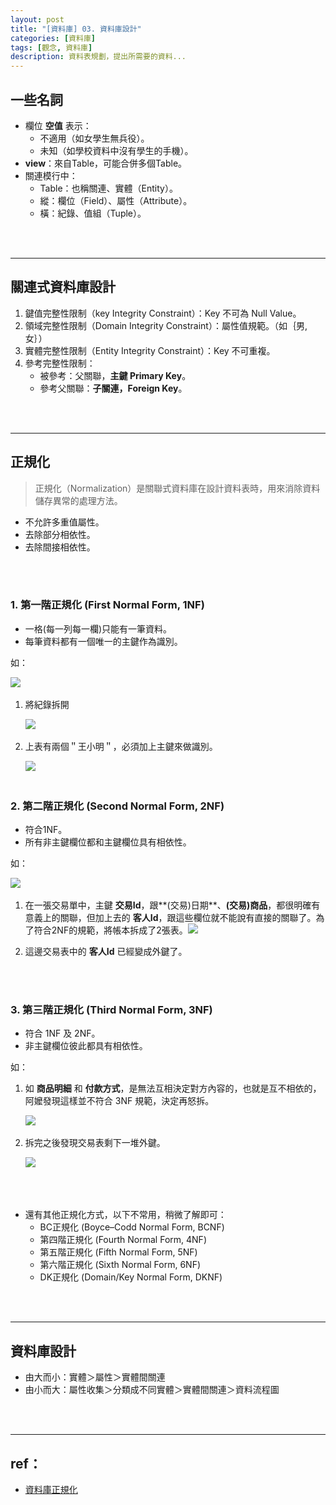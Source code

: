 ```yaml
---
layout: post
title: "[資料庫] 03. 資料庫設計"
categories: [資料庫]
tags: [觀念, 資料庫]
description: 資料表規劃，提出所需要的資料...
---
```


## 一些名詞
- 欄位 **空值** 表示：
    - 不適用（如女學生無兵役）。
    - 未知（如學校資料中沒有學生的手機）。
- **view**：來自Table，可能合併多個Table。
- 關連模行中：
    - Table：也稱關連、實體（Entity）。
    - 縱：欄位（Field）、屬性（Attribute）。
    - 橫：紀錄、值組（Tuple）。

<br/><br/>

***

## 關連式資料庫設計
1. 鍵值完整性限制（key Integrity Constraint）：Key 不可為 Null Value。
2. 領域完整性限制（Domain Integrity Constraint）：屬性值規範。（如｛男, 女｝）
3. 實體完整性限制（Entity Integrity Constraint）：Key 不可重複。
4. 參考完整性限制：
    - 被參考：父關聯，**主鍵 Primary Key**。
    - 參考父關聯：**子關連，Foreign Key**。

<br/><br/>

***

## 正規化

> 正規化（Normalization）是關聯式資料庫在設計資料表時，用來消除資料儲存異常的處理方法。

- 不允許多重值屬性。
- 去除部分相依性。
- 去除間接相依性。

<br/><br/>

### 1. 第一階正規化 (First Normal Form, 1NF)

- 一格(每一列每一欄)只能有一筆資料。
- 每筆資料都有一個唯一的主鍵作為識別。


如：	

![](https://s3.amazonaws.com/notejoy/note_images/147281.1.2018-10-17%20%E4%B8%8A%E5%8D%88%2011-40-43.jpg)
​
1. 將紀錄拆開

    ![](https://s3.amazonaws.com/notejoy/note_images/147281.1.2018-10-17%20%E4%B8%8A%E5%8D%88%2011-40-54.jpg)
​
2. 上表有兩個＂王小明＂，必須加上主鍵來做識別。

    ![](https://s3.amazonaws.com/notejoy/note_images/147281.1.2018-10-22%20%E4%B8%8A%E5%8D%88%2011-10-09.jpg)
​
<br/><br/>

### 2. 第二階正規化 (Second Normal Form, 2NF)

- 符合1NF。
- 所有非主鍵欄位都和主鍵欄位具有相依性。


如：

![](https://s3.amazonaws.com/notejoy/note_images/147281.1.2018-10-17%20%E4%B8%8A%E5%8D%88%2011-41-55.jpg)
​
1. 在一張交易單中，主鍵 **交易Id**，跟**(交易)日期**、**(交易)商品**，都很明確有意義上的關聯，但加上去的 **客人Id**，跟這些欄位就不能說有直接的關聯了。為了符合2NF的規範，將帳本拆成了2張表。
​
    ![](https://s3.amazonaws.com/notejoy/note_images/147281.1.2018-10-17%20%E4%B8%8A%E5%8D%88%2011-42-25.jpg)

2. 這邊交易表中的 **客人Id** 已經變成外鍵了。

<br/><br/>

### 3. 第三階正規化 (Third Normal Form, 3NF)

- 符合 1NF 及 2NF。
- 非主鍵欄位彼此都具有相依性。


如：

1. 如 **商品明細** 和 **付款方式**，是無法互相決定對方內容的，也就是互不相依的，阿嬤發現這樣並不符合 3NF 規範，決定再怒拆。

    ![](https://s3.amazonaws.com/notejoy/note_images/147281.1.2018-10-22%20%E4%B8%8A%E5%8D%88%2011-15-13.jpg)
​
2. 拆完之後發現交易表剩下一堆外鍵。

    ​![](https://s3.amazonaws.com/notejoy/note_images/147281.1.2018-10-22%20%E4%B8%8A%E5%8D%88%2011-16-02.jpg)

<br/><br/>

- 還有其他正規化方式，以下不常用，稍微了解即可：
    - BC正規化 (Boyce–Codd Normal Form, BCNF)
    - 第四階正規化 (Fourth Normal Form, 4NF)
    - 第五階正規化 (Fifth Normal Form, 5NF)
    - 第六階正規化 (Sixth Normal Form, 6NF)
    - DK正規化 (Domain/Key Normal Form, DKNF)

<br/><br/>

***

## 資料庫設計

- 由大而小：實體＞屬性＞實體間關連
- 由小而大：屬性收集＞分類成不同實體＞實體間關連＞資料流程圖

<br/><br/>

***

## ref：
- [資料庫正規化](http://soon.logdown.com/posts/685164-sql-normalization)